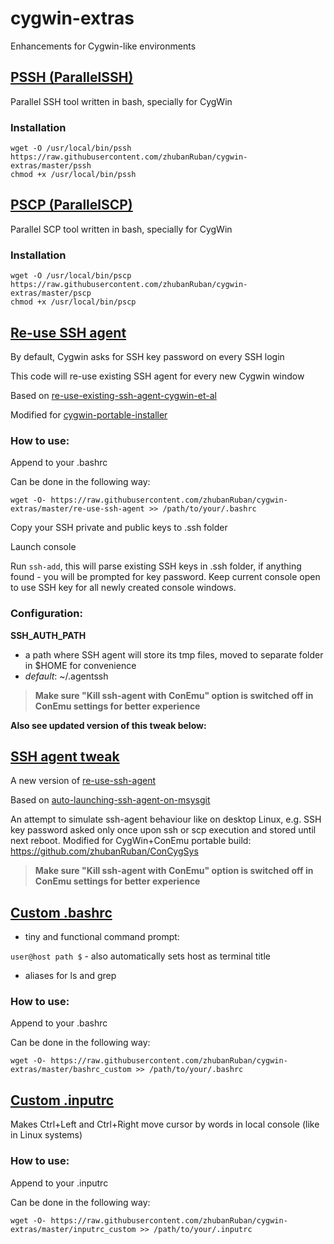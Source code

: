 # cygwin-extras
Enhancements for Cygwin-like environments

## [PSSH (ParallelSSH)](https://github.com/zhubanRuban/cygwin-extras/blob/master/pssh)

Parallel SSH tool written in bash, specially for CygWin

### Installation
```
wget -O /usr/local/bin/pssh https://raw.githubusercontent.com/zhubanRuban/cygwin-extras/master/pssh
chmod +x /usr/local/bin/pssh
```

## [PSCP (ParallelSCP)](https://github.com/zhubanRuban/cygwin-extras/blob/master/pscp)

Parallel SCP tool written in bash, specially for CygWin

### Installation
```
wget -O /usr/local/bin/pscp https://raw.githubusercontent.com/zhubanRuban/cygwin-extras/master/pscp
chmod +x /usr/local/bin/pscp
```

## [Re-use SSH agent](https://github.com/zhubanRuban/cygwin-extras/blob/master/re-use-ssh-agent)

By default, Cygwin asks for SSH key password on every SSH login

This code will re-use existing SSH agent for every new Cygwin window

Based on [re-use-existing-ssh-agent-cygwin-et-al](http://www.electricmonk.nl/log/2012/04/24/re-use-existing-ssh-agent-cygwin-et-al/)

Modified for [cygwin-portable-installer](https://github.com/zhubanRuban/ConCygSys)

### How to use:

Append to your .bashrc

Can be done in the following way:
```
wget -O- https://raw.githubusercontent.com/zhubanRuban/cygwin-extras/master/re-use-ssh-agent >> /path/to/your/.bashrc
```
Copy your SSH private and public keys to .ssh folder

Launch console

Run `ssh-add`, this will parse existing SSH keys in .ssh folder, if anything found - you will be prompted for key password. Keep current console open to use SSH key for all newly created console windows.

### Configuration:

**SSH_AUTH_PATH**
- a path where SSH agent will store its tmp files, moved to separate folder in $HOME for convenience
- *default*: ~/.agentssh

> **Make sure "Kill ssh-agent with ConEmu" option is switched off in ConEmu settings for better experience**

**Also see updated version of this tweak below:**

## [SSH agent tweak](https://github.com/zhubanRuban/cygwin-extras/blob/master/ssh-agent-tweak)

A new version of [re-use-ssh-agent](https://github.com/zhubanRuban/cygwin-extras#re-use-ssh-agent)

Based on [auto-launching-ssh-agent-on-msysgit](https://help.github.com/articles/working-with-ssh-key-passphrases/#auto-launching-ssh-agent-on-msysgit)

An attempt to simulate ssh-agent behaviour like on desktop Linux, e.g. SSH key password asked only once upon ssh or scp execution and stored until next reboot. Modified for CygWin+ConEmu portable build: https://github.com/zhubanRuban/ConCygSys

> **Make sure "Kill ssh-agent with ConEmu" option is switched off in ConEmu settings for better experience**

## [Custom .bashrc](https://github.com/zhubanRuban/cygwin-extras/blob/master/bashrc_custom)

- tiny and functional command prompt:

`user@host path $` - also automatically sets host as terminal title

- aliases for ls and grep

### How to use:

Append to your .bashrc

Can be done in the following way:
```
wget -O- https://raw.githubusercontent.com/zhubanRuban/cygwin-extras/master/bashrc_custom >> /path/to/your/.bashrc
```

## [Custom .inputrc](https://github.com/zhubanRuban/cygwin-extras/blob/master/inputrc_custom)

Makes Ctrl+Left and Ctrl+Right move cursor by words in local console (like in Linux systems)

### How to use:

Append to your .inputrc

Can be done in the following way:
```
wget -O- https://raw.githubusercontent.com/zhubanRuban/cygwin-extras/master/inputrc_custom >> /path/to/your/.inputrc
```
